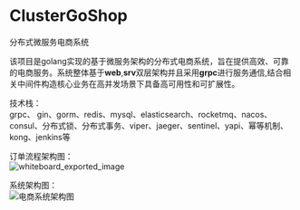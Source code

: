 # ClusterGoShop
分布式微服务电商系统  

该项目是golang实现的基于微服务架构的分布式电商系统，旨在提供高效、可靠的电商服务。系统整体基于**web**,**srv**双层架构并且采用**grpc**进行服务通信,结合相关中间件构造核心业务在高并发场景下具备高可用性和可扩展性。  

技术栈：  
grpc、 gin、gorm、redis、mysql、elasticsearch、rocketmq、nacos、consul、分布式锁、分布式事务、viper、jaeger、sentinel、yapi、幂等机制、kong、jenkins等  

订单流程架构图：  
![whiteboard_exported_image](https://github.com/user-attachments/assets/992e696e-6351-468d-9124-09d29c0599af)  


系统架构图：  
![电商系统架构图](https://github.com/user-attachments/assets/0ed956a3-df59-4434-b2fb-362ff5022851)





